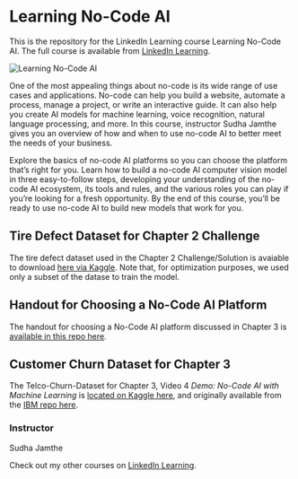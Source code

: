 # Learning No-Code AI
This is the repository for the LinkedIn Learning course Learning No-Code AI. The full course is available from [LinkedIn Learning][lil-course-url].

![Learning No-Code AI][lil-thumbnail-url] 

One of the most appealing things about no-code is its wide range of use cases and applications. No-code can help you build a website, automate a process, manage a project, or write an interactive guide. It can also help you create AI models for machine learning, voice recognition, natural language processing, and more. In this course, instructor Sudha Jamthe gives you an overview of how and when to use no-code AI to better meet the needs of your business.

Explore the basics of no-code AI platforms so you can choose the platform that’s right for you. Learn how to build a no-code AI computer vision model in three easy-to-follow steps, developing your understanding of the no-code AI ecosystem, its tools and rules, and the various roles you can play if you’re looking for a fresh opportunity. By the end of this course, you’ll be ready to use no-code AI to build new models that work for you.

## Tire Defect Dataset for Chapter 2 Challenge

The tire defect dataset used in the Chapter 2 Challenge/Solution is avaiable to download [here via Kaggle](https://www.kaggle.com/datasets/jehanbhathena/tire-texture-image-recognition). Note that, for optimization purposes, we used only a subset of the datase to train the model.

## Handout for Choosing a No-Code AI Platform

The handout for choosing a No-Code AI platform discussed in Chapter 3 is [available in this repo here](/Handout.md).

## Customer Churn Dataset for Chapter 3

The Telco-Churn-Dataset for Chapter 3, Video 4 _Demo: No-Code AI with Machine Learning_ is [located on Kaggle here](https://www.kaggle.com/datasets/yeanzc/telco-customer-churn-ibm-dataset), and originally available from the [IBM repo here](https://github.com/IBM/telco-customer-churn-on-icp4d).

### Instructor

Sudha Jamthe 
                            


                            

Check out my other courses on [LinkedIn Learning](https://www.linkedin.com/learning/instructors/sudha-jamthe).

[lil-course-url]: https://www.linkedin.com/learning/learning-no-code-ai
[lil-thumbnail-url]: https://cdn.lynda.com/course/2445109/2445109-1658857162109-16x9.jpg

